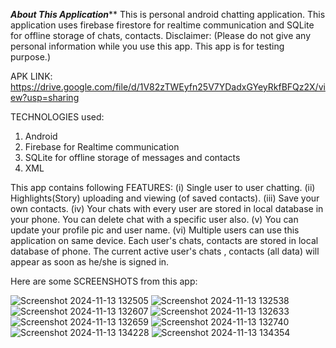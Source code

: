 *****************About This Application*******************
This is personal android chatting  application. This application uses firebase firestore for realtime communication and SQLite for offline storage of chats, contacts. 
Disclaimer:
(Please do not give any personal information while you use this app. This app is for testing purpose.)

APK LINK: https://drive.google.com/file/d/1V82zTWEyfn25V7YDadxGYeyRkfBFQz2X/view?usp=sharing

TECHNOLOGIES used:
1. Android 
2. Firebase for Realtime communication
3. SQLite for offline storage of messages and contacts
4. XML

This app contains following FEATURES:
(i)  Single user to user chatting.
(ii) Highlights(Story) uploading and viewing (of saved contacts).
(iii) Save your own contacts.
(iv) Your chats with every user are stored in local database in your phone. You can delete chat with a specific user also.
(v) You can update your profile pic and user name.
(vi) Multiple users can use this application on same device. Each user's chats, contacts are stored in local database of phone. The current active user's chats , contacts (all data) will appear as soon as he/she is signed in.

Here are some SCREENSHOTS from this app:

![Screenshot 2024-11-13 132505](https://github.com/user-attachments/assets/68ce11e0-7555-44a7-8077-81e7b576b3d9)
![Screenshot 2024-11-13 132538](https://github.com/user-attachments/assets/89d45654-63a4-4bac-9809-421ef553c084)
![Screenshot 2024-11-13 132607](https://github.com/user-attachments/assets/1120a0d6-a514-474a-962a-337598902e6c)
![Screenshot 2024-11-13 132633](https://github.com/user-attachments/assets/bd2da5bd-299f-4a99-9d39-559df9cd84a2)
![Screenshot 2024-11-13 132659](https://github.com/user-attachments/assets/2577abc9-5a17-4d6d-8a58-5fdc984159cb)
![Screenshot 2024-11-13 132740](https://github.com/user-attachments/assets/0fcc30f1-531f-46ec-aad8-63440335c5e0)
![Screenshot 2024-11-13 134228](https://github.com/user-attachments/assets/2f507aca-1b3a-43e7-a3b5-ea341a94fba5)
![Screenshot 2024-11-13 134354](https://github.com/user-attachments/assets/1581515a-f517-4cc9-886c-8fe3019304f6)
